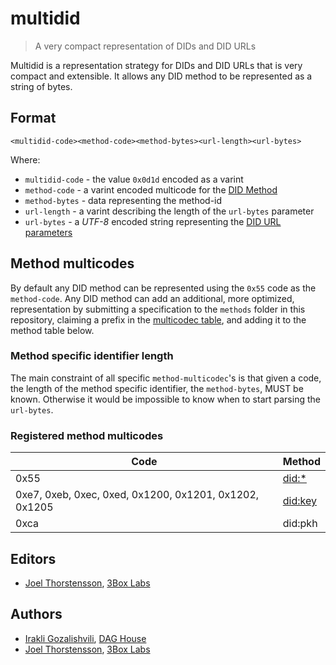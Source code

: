 # multidid

> A very compact representation of DIDs and DID URLs

Multidid is a representation strategy for DIDs and DID URLs that is very compact and extensible. It allows any DID method to be represented as a string of bytes.

## Format

```
<multidid-code><method-code><method-bytes><url-length><url-bytes>
```

Where:

* `multidid-code` - the value `0x0d1d` encoded as a varint
* `method-code` - a varint encoded multicode for the [DID Method](https://www.w3.org/TR/did-core/#a-simple-example)
* `method-bytes` - data representing the method-id
* `url-length` - a varint describing the length of the `url-bytes` parameter
* `url-bytes` - a *UTF-8* encoded string representing the [DID URL parameters](https://www.w3.org/TR/did-core/#did-url-syntax)

## Method multicodes

By default any DID method can be represented using the `0x55` code as the `method-code`. Any DID method can add an additional, more optimized, representation by submitting a specification to the `methods` folder in this repository, claiming a prefix in the [multicodec table](https://github.com/multiformats/multicodec/blob/master/table.csv), and adding it to the method table below.

### Method specific identifier length

The main constraint of all specific `method-multicodec`'s is that given a code, the length of the method specific identifier, the `method-bytes`, MUST be known. Otherwise it would be impossible to know when to start parsing the `url-bytes`.

### Registered method multicodes

| Code                                                   | Method                          |
| ------------------------------------------------------ | ------------------------------- |
| 0x55                                                   | [did:*](./methods/did:.md)      |
| 0xe7, 0xeb, 0xec, 0xed, 0x1200, 0x1201, 0x1202, 0x1205 | [did:key](./methods/did:key.md) |
| 0xca                                                   | did:pkh                         |

## Editors

* [Joel Thorstensson](https://github.com/oed), [3Box Labs](https://3boxlabs.com/)

## Authors

* [Irakli Gozalishvili](https://github.com/Gozala), [DAG House](https://dag.house/)
* [Joel Thorstensson](https://github.com/oed), [3Box Labs](https://3boxlabs.com/)
